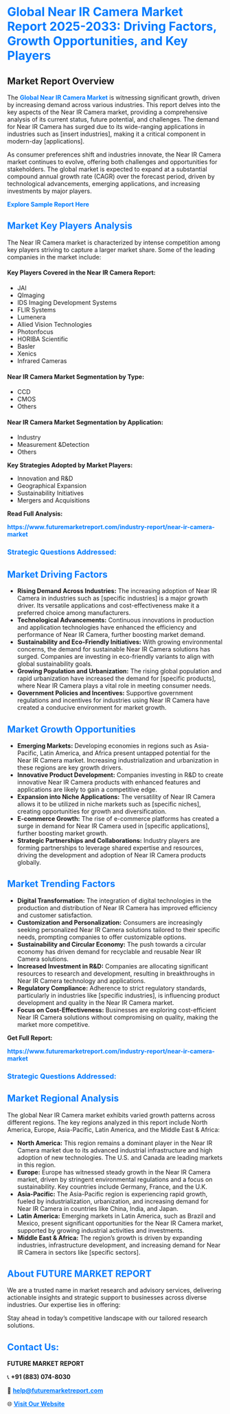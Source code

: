 <h1 style="color: #007BFF;">Global Near IR Camera Market Report 2025-2033: Driving Factors, Growth Opportunities, and Key Players</h1>

<section id="overview">
<h2>Market Report Overview</h2>
<p>The <a href="https://www.futuremarketreport.com/industry-report/near-ir-camera-market" style="color: #007BFF; text-decoration: none;"><strong>Global Near IR Camera Market</strong></a> is witnessing significant growth, driven by increasing demand across various industries. This report delves into the key aspects of the Near IR Camera market, providing a comprehensive analysis of its current status, future potential, and challenges. The demand for Near IR Camera has surged due to its wide-ranging applications in industries such as [insert industries], making it a critical component in modern-day [applications].</p>
<p>As consumer preferences shift and industries innovate, the Near IR Camera market continues to evolve, offering both challenges and opportunities for stakeholders. The global market is expected to expand at a substantial compound annual growth rate (CAGR) over the forecast period, driven by technological advancements, emerging applications, and increasing investments by major players.</p>
</section>

<section id="overview">
<p><a href="https://www.futuremarketreport.com/request-sample/reportId=81222" style="color: #007BFF; text-decoration: none;"><strong>Explore Sample Report Here</strong></a></p>
</section>

<section id="key-players">
<h2 style="color: #007BFF;">Market Key Players Analysis</h2>
<p>The Near IR Camera market is characterized by intense competition among key players striving to capture a larger market share. Some of the leading companies in the market include:</p>
<h4>Key Players Covered in the Near IR Camera Report:</h4>
<ul><li>JAI</li><li>QImaging</li><li>IDS Imaging Development Systems</li><li>FLIR Systems</li><li>Lumenera</li><li>Allied Vision Technologies</li><li>Photonfocus</li><li>HORIBA Scientific</li><li>Basler</li><li>Xenics</li><li>Infrared Cameras</li></ul>
<h4>Near IR Camera Market Segmentation by Type:</h4>
<ul><li>CCD</li><li>CMOS</li><li>Others</li></ul>

<h4>Near IR Camera Market Segmentation by Application:</h4>
<ul><li>Industry</li><li>Measurement &amp;Detection</li><li>Others</li></ul>
<p><strong>Key Strategies Adopted by Market Players:</strong></p>
<ul>
<li>Innovation and R&D</li>
<li>Geographical Expansion</li>
<li>Sustainability Initiatives</li>
<li>Mergers and Acquisitions</li>
</ul>
</section>

<section>
<p><strong>Read Full Analysis: </strong></p><a href="https://www.futuremarketreport.com/industry-report/near-ir-camera-market" style="color: #007BFF; text-decoration: none;"><strong>https://www.futuremarketreport.com/industry-report/near-ir-camera-market</strong></a>
<h3 style="color: #007BFF;">Strategic Questions Addressed:</h3>
</section>

<section id="driving-factors">
<h2 style="color: #007BFF;">Market Driving Factors</h2>
<ul>
<li><strong>Rising Demand Across Industries:</strong> The increasing adoption of Near IR Camera in industries such as [specific industries] is a major growth driver. Its versatile applications and cost-effectiveness make it a preferred choice among manufacturers.</li>
<li><strong>Technological Advancements:</strong> Continuous innovations in production and application technologies have enhanced the efficiency and performance of Near IR Camera, further boosting market demand.</li>
<li><strong>Sustainability and Eco-Friendly Initiatives:</strong> With growing environmental concerns, the demand for sustainable Near IR Camera solutions has surged. Companies are investing in eco-friendly variants to align with global sustainability goals.</li>
<li><strong>Growing Population and Urbanization:</strong> The rising global population and rapid urbanization have increased the demand for [specific products], where Near IR Camera plays a vital role in meeting consumer needs.</li>
<li><strong>Government Policies and Incentives:</strong> Supportive government regulations and incentives for industries using Near IR Camera have created a conducive environment for market growth.</li>
</ul>
</section>

<section id="growth-opportunities">
<h2 style="color: #007BFF;">Market Growth Opportunities</h2>
<ul>
<li><strong>Emerging Markets:</strong> Developing economies in regions such as Asia-Pacific, Latin America, and Africa present untapped potential for the Near IR Camera market. Increasing industrialization and urbanization in these regions are key growth drivers.</li>
<li><strong>Innovative Product Development:</strong> Companies investing in R&D to create innovative Near IR Camera products with enhanced features and applications are likely to gain a competitive edge.</li>
<li><strong>Expansion into Niche Applications:</strong> The versatility of Near IR Camera allows it to be utilized in niche markets such as [specific niches], creating opportunities for growth and diversification.</li>
<li><strong>E-commerce Growth:</strong> The rise of e-commerce platforms has created a surge in demand for Near IR Camera used in [specific applications], further boosting market growth.</li>
<li><strong>Strategic Partnerships and Collaborations:</strong> Industry players are forming partnerships to leverage shared expertise and resources, driving the development and adoption of Near IR Camera products globally.</li>
</ul>
</section>

<section id="trending-factors">
<h2 style="color: #007BFF;">Market Trending Factors</h2>
<ul>
<li><strong>Digital Transformation:</strong> The integration of digital technologies in the production and distribution of Near IR Camera has improved efficiency and customer satisfaction.</li>
<li><strong>Customization and Personalization:</strong> Consumers are increasingly seeking personalized Near IR Camera solutions tailored to their specific needs, prompting companies to offer customizable options.</li>
<li><strong>Sustainability and Circular Economy:</strong> The push towards a circular economy has driven demand for recyclable and reusable Near IR Camera solutions.</li>
<li><strong>Increased Investment in R&D:</strong> Companies are allocating significant resources to research and development, resulting in breakthroughs in Near IR Camera technology and applications.</li>
<li><strong>Regulatory Compliance:</strong> Adherence to strict regulatory standards, particularly in industries like [specific industries], is influencing product development and quality in the Near IR Camera market.</li>
<li><strong>Focus on Cost-Effectiveness:</strong> Businesses are exploring cost-efficient Near IR Camera solutions without compromising on quality, making the market more competitive.</li>
</ul>
</section>

<section>
<p><strong>Get Full Report: </strong></p><a href="https://www.futuremarketreport.com/industry-report/near-ir-camera-market" style="color: #007BFF; text-decoration: none;"><strong>https://www.futuremarketreport.com/industry-report/near-ir-camera-market</strong></a>
<h3 style="color: #007BFF;">Strategic Questions Addressed:</h3>
</section>


<section id="regional-analysis">
<h2 style="color: #007BFF;">Market Regional Analysis</h2>
<p>The global Near IR Camera market exhibits varied growth patterns across different regions. The key regions analyzed in this report include North America, Europe, Asia-Pacific, Latin America, and the Middle East & Africa:</p>
<ul>
<li><strong>North America:</strong> This region remains a dominant player in the Near IR Camera market due to its advanced industrial infrastructure and high adoption of new technologies. The U.S. and Canada are leading markets in this region.</li>
<li><strong>Europe:</strong> Europe has witnessed steady growth in the Near IR Camera market, driven by stringent environmental regulations and a focus on sustainability. Key countries include Germany, France, and the U.K.</li>
<li><strong>Asia-Pacific:</strong> The Asia-Pacific region is experiencing rapid growth, fueled by industrialization, urbanization, and increasing demand for Near IR Camera in countries like China, India, and Japan.</li>
<li><strong>Latin America:</strong> Emerging markets in Latin America, such as Brazil and Mexico, present significant opportunities for the Near IR Camera market, supported by growing industrial activities and investments.</li>
<li><strong>Middle East & Africa:</strong> The region’s growth is driven by expanding industries, infrastructure development, and increasing demand for Near IR Camera in sectors like [specific sectors].</li>
</ul>
</section>

<footer>
<h2 style="color: #007BFF;">About FUTURE MARKET REPORT</h2>
<p>We are a trusted name in market research and advisory services, delivering actionable insights and strategic support to businesses across diverse industries. Our expertise lies in offering:</p>

<p>Stay ahead in today’s competitive landscape with our tailored research solutions.</p>

<h2 style="color: #007BFF;">Contact Us:</h2>
<p><strong>FUTURE MARKET REPORT</strong></p>
<p>📞 <strong>+91 (883) 074-8030</strong></p>
<p>📧 <strong><a href="mailto:help@futuremarketreport.com" style="color: #007BFF;">help@futuremarketreport.com</a></strong></p>
<p>🌐 <strong><a href="https://www.futuremarketreport.com/" style="color: #007BFF;">Visit Our Website</a></strong></p>
</footer>